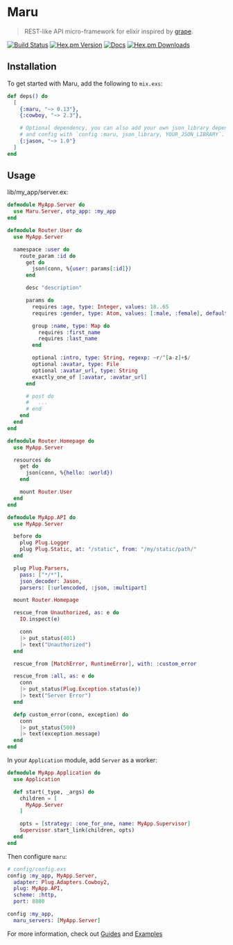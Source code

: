 # Maru

> REST-like API micro-framework for elixir inspired by [grape](https://github.com/ruby-grape/grape).

[![Build Status](https://img.shields.io/travis/elixir-maru/maru.svg?style=flat-square)](https://travis-ci.org/elixir-maru/maru)
[![Hex.pm Version](https://img.shields.io/hexpm/v/maru.svg?style=flat-square)](https://hex.pm/packages/maru)
[![Docs](https://inch-ci.org/github/elixir-maru/maru.svg?branch=master&style=flat-square)](https://inch-ci.org/github/elixir-maru/maru)
[![Hex.pm Downloads](https://img.shields.io/hexpm/dt/maru.svg?style=flat-square)](https://hex.pm/packages/maru)

## Installation

To get started with Maru, add the following to `mix.exs`:

```elixir
def deps() do
  [
    {:maru, "~> 0.13"},
    {:cowboy, "~> 2.3"},

    # Optional dependency, you can also add your own json_library dependency
    # and config with `config :maru, json_library, YOUR_JSON_LIBRARY`.
    {:jason, "~> 1.0"}
  ]
end
```

## Usage

lib/my_app/server.ex:

```elixir
defmodule MyApp.Server do
  use Maru.Server, otp_app: :my_app
end

defmodule Router.User do
  use MyApp.Server

  namespace :user do
    route_param :id do
      get do
        json(conn, %{user: params[:id]})
      end

      desc "description"

      params do
        requires :age, type: Integer, values: 18..65
        requires :gender, type: Atom, values: [:male, :female], default: :female

        group :name, type: Map do
          requires :first_name
          requires :last_name
        end

        optional :intro, type: String, regexp: ~r/^[a-z]+$/
        optional :avatar, type: File
        optional :avatar_url, type: String
        exactly_one_of [:avatar, :avatar_url]
      end

      # post do
      #   ...
      # end
    end
  end
end

defmodule Router.Homepage do
  use MyApp.Server

  resources do
    get do
      json(conn, %{hello: :world})
    end

    mount Router.User
  end
end

defmodule MyApp.API do
  use MyApp.Server

  before do
    plug Plug.Logger
    plug Plug.Static, at: "/static", from: "/my/static/path/"
  end

  plug Plug.Parsers,
    pass: ["*/*"],
    json_decoder: Jason,
    parsers: [:urlencoded, :json, :multipart]

  mount Router.Homepage

  rescue_from Unauthorized, as: e do
    IO.inspect(e)

    conn
    |> put_status(401)
    |> text("Unauthorized")
  end

  rescue_from [MatchError, RuntimeError], with: :custom_error

  rescue_from :all, as: e do
    conn
    |> put_status(Plug.Exception.status(e))
    |> text("Server Error")
  end

  defp custom_error(conn, exception) do
    conn
    |> put_status(500)
    |> text(exception.message)
  end
end
```

In your `Application` module, add `Server` as a worker:

```elixir
defmodule MyApp.Application do
  use Application

  def start(_type, _args) do
    children = [
      MyApp.Server
    ]

    opts = [strategy: :one_for_one, name: MyApp.Supervisor]
    Supervisor.start_link(children, opts)
  end
end
```

Then configure `maru`:

```elixir
# config/config.exs
config :my_app, MyApp.Server,
  adapter: Plug.Adapters.Cowboy2,
  plug: MyApp.API,
  scheme: :http,
  port: 8880

config :my_app,
  maru_servers: [MyApp.Server]
```

For more information, check out  [Guides](https://maru.readme.io) and [Examples](https://github.com/elixir-maru/maru_examples)
